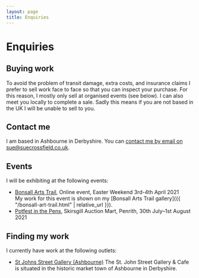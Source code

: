 ```yaml
---
layout: page
title: Enquiries
---
```


# Enquiries

## Buying work

To avoid the problem of transit damage, extra costs, and insurance claims I prefer to sell work face to face so that you can inspect your purchase. For this reason, I mostly only sell at organised events (see below). I can also meet you locally to complete a sale. Sadly this means if you are not based in the UK I will be unable to sell to you.

## Contact me

I am based in Ashbourne in Derbyshire. You can <a href="mailto:sue@suecrossfield.co.uk" title="Click here to email" class="email">contact me by email on sue@suecrossfield.co.uk</a>.

## Events

I will be exhibiting at the following events:

* [Bonsall Arts Trail](https://www.bonsallartstrail.org/), Online event, Easter Weekend 3rd-4th April 2021  
  My work for this event is shown on my [Bonsall Arts Trail gallery]({{ "/bonsall-art-trail.html" | relative_url }}).
* [Potfest in the Pens](https://potfest.co.uk/in-the-pens), Skirsgill Auction Mart, Penrith, 30th July–1st August 2021

[comment]: <> (I do not have any future events scheduled at the moment. Please see the <a href="cv.html">CV page</a> for details of events past.)

## Finding my work

I currently have work at the following outlets:

* [St Johns Street Gallery (Ashbourne)](https://stjohngalleryandcafe.co.uk/)
  The St. John Street Gallery & Cafe is situated in the historic market town of Ashbourne in Derbyshire.